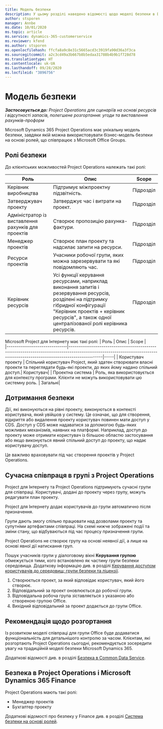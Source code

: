 ```yaml
---
title: Модель безпеки
description: У цьому розділі наведено відомості щодо моделі безпеки в Dynamics 365 Project Operations.
author: stsporen
manager: Annbe
ms.date: 10/01/2020
ms.topic: article
ms.service: dynamics-365-customerservice
ms.reviewer: kfend
ms.author: stsporen
ms.openlocfilehash: ffcfa8a9c8e31c5665acd3c3919fa90d36a3f3ca
ms.sourcegitcommit: a2c3cd49a3b667b8b5edaa31788b4b9b1f728d78
ms.translationtype: HT
ms.contentlocale: uk-UA
ms.lasthandoff: 09/28/2020
ms.locfileid: "3896756"
---
```

# <a name="security-model"></a>Модель безпеки

_**Застосовується до:** Project Operations для сценаріїв на основі ресурсів і відсутності запасів, полегшене розгортання: угоди та виставлення рахунків-проформ_

Microsoft Dynamics 365 Project Operations має унікальну модель безпеки, завдяки якій можна використовувати бізнес-модель безпеки на основі ролей, що співпрацює з Microsoft Office Groups. 


## <a name="security-roles"></a>Ролі безпеки
До клієнтських можливостей Project Operations належать такі ролі:

| Роль                          | Опис                                                                                                                                                                 | Scope |
|-------------------------------|-----------------------------------------------------------------------------------------------------------------------------------------------------------------------------|------|
| Керівник виробництва              | Підтримує міжпроектну підзвітність.                                                                                                            | Підрозділ              |
| Затверджувач проекту              | Затверджує час і витрати на проект.                                                                                                                              | Підрозділ |
| Адміністратор із виставлення рахунків для проектів | Створює пропозицію рахунка-фактури.                                                                                                                                                 | Підрозділ |
| Менеджер проектів               | Створює план проекту та надсилає запити на ресурси.                                                                                                                              | Підрозділ |
| Ресурси проектів              | Учасники робочої групи, яких можна зарезервувати та які повідомляють час.                                                                                                          | Підрозділ|
| Керівник ресурсів              | Усі функції керування ресурсами, наприклад виконання запитів і резервування ресурсів, розділені на підтримку гібридної конфігурації "Керівник проектів + керівник ресурсів", а також одної централізованої ролі керівника ресурсів. | Підрозділ |


Microsoft Project для Інтернету має такі ролі:
| Роль                          | Опис                                                                                                          | Scope |                                                       
|-------------------------------|-----------------------------------------------------------------------------------------------------------------------------------------------------------------------------|-----|
| Користувач проекту | Спільний користувач Project, який здатен створювати власні проекти та переглядати будь-які проекти, до яких йому надано спільний доступ.| Користувач|
| Проектна система | Роль, яка використовується для контексту програми. Клієнти не можуть використовувати цю системну роль. | Загальні|

## <a name="security-enforcement"></a>Дотримання безпеки
Дії, які виконуються на рівні проекту, виконуються в контексті користувача, який увійшов у систему. Це означає, що для створення, відкриття або видалення проекту користувач повинен мати доступ у CDS. Доступ у CDS може надаватися за допомогою будь-яких можливих механізмів, наявних на платформі. Наприклад, доступ до проекту може отримати користувач із більшою областю застосування або якщо виконується явний спільний доступ до проекту, що надає користувачу доступ.

Це важливо враховувати під час створення проектів у Project Operations.

## <a name="modern-group-collaboration-with-project-operations"></a>Сучасна співпраця в групі з Project Operations
Project для Інтернету та Project Operations підтримують сучасні групи для співпраці. Користувачі, додані до проекту через групу, можуть редагувати план проекту.

Project для Інтернету додає користувачів до групи автоматично після призначення.

Групи дають змогу спільно працювати над дозволами проекту та супутніми артефактами співпраці. На схемі нижче зображені події та зміни стану, що відбуваються під час процесу призначення групи.

Project Operations не створює групу на основі неявної дії, а лише на основі явної дії натискання груп.

Пошук учасників групи у діалоговому вікні **Керування групою** обмежується тими, кого встановлено як частину групи безпеки середовища. Додаткову інформацію див. в розділі [Керування доступом користувачів до середовищ: групи безпеки та ліцензії](https://docs.microsoft.com/power-platform/admin/control-user-access).

1. Створюється проект, за який відповідає користувач, який його створює.
2. Відповідальний за проект оновлюється до робочої групи.
3. Відповідальна робоча група зіставляється з указаною або створеною групою Office.
4. Вихідний відповідальний за проект додається до групи Office.

## <a name="deployment-recommendation"></a>Рекомендація щодо розгортання
Із розвитком моделі співпраці для групи Office буде додаватися функціональність для детальнішого контролю за часом. Клієнтам, які розгортають Project Operations сьогодні, рекомендується зосередити увагу на традиційній моделі безпеки Microsoft Dynamics 365.

Додаткові відомості див. в розділі [Безпека в Common Data Service](https://docs.microsoft.com/power-platform/admin/wp-security).

## <a name="project-operations-and-microsoft-dynamics-365-finance-security"></a>Безпека в Project Operations і Microsoft Dynamics 365 Finance
Project Operations мають такі ролі:

- Менеджер проектів
- Бухгалтер проекту

Додаткові відомості про безпеку у Finance див. в розділі [Система безпеки на основі ролей](https://docs.microsoft.com/dynamics365/fin-ops-core/dev-itpro/sysadmin/role-based-security).


